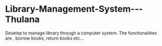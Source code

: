 Library-Management-System---Thulana
===================================

Develop to manage library through a computer system. The functionalities are , borrow books, return books etc...
